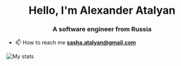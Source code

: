 <h1 align="center">Hello, I'm Alexander Atalyan</h1>
<h3 align="center">A software engineer from Russia</h3>

- 📫 How to reach me **sasha.atalyan@gmail.com**

![My stats](https://github-readme-stats.vercel.app/api?username=PotatoCoder228&show_icons=true&count_private=true&theme=gruvbox)
